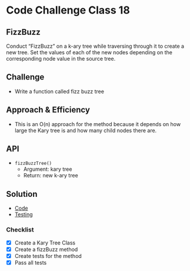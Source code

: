 # Code Challenge Class 18

## FizzBuzz

Conduct “FizzBuzz” on a k-ary tree while traversing through it to create a new tree.
Set the values of each of the new nodes depending on the corresponding node value in the source tree.

## Challenge

- Write a function called fizz buzz tree

## Approach & Efficiency

- This is an O(n) approach for the method because it depends on how large the Kary tree is and how many child nodes there are.

## API

- `fizzBuzzTree()`
  - Argument: kary tree
  - Return: new k-ary tree

## Solution

- [Code](/javascript/401-code-challenges/tree-fizz-buzz/index.js)
- [Testing](/javascript/401-code-challenges/tree-fizz-buzz/__tests__/index.test.js)

### Checklist

- [x] Create a Kary Tree Class
- [x] Create a fizzBuzz method
- [x] Create tests for the method
- [x] Pass all tests
